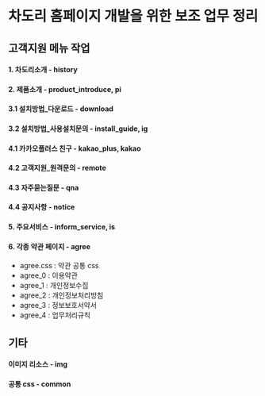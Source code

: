 # 차도리 홈페이지 개발을 위한 보조 업무 정리

## 고객지원 메뉴 작업 

#### 1. 차도리소개 - history
#### 2. 제품소개 - product_introduce, pi
#### 3.1 설치방법_다운로드 - download
#### 3.2 설치방법_사용설치문의 - install_guide, ig
#### 4.1 카카오플러스 친구 - kakao_plus, kakao
#### 4.2 고객지원_원격문의 - remote
#### 4.3 자주묻는질문 - qna
#### 4.4 공지사항 - notice
#### 5. 주요서비스 - inform_service, is
#### 6. 각종 약관 페이지 - agree
- agree.css : 약관 공통 css
- agree_0 : 이용약관
- agree_1 : 개인정보수집
- agree_2 : 개인정보처리방침
- agree_3 : 정보보호서약서
- agree_4 : 업무처리규칙

## 기타

#### 이미지 리소스 - img
#### 공통 css - common